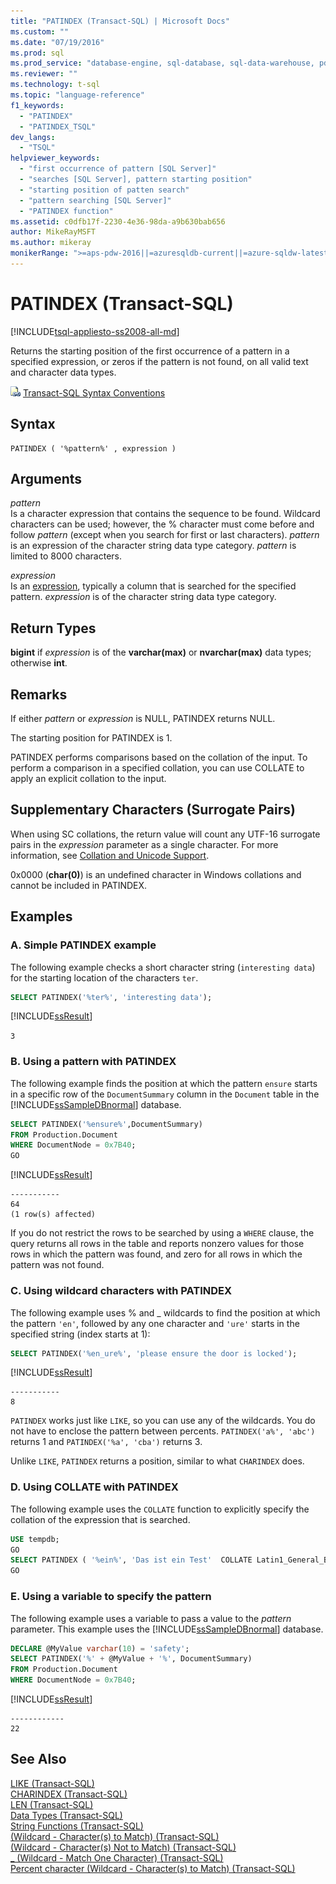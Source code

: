 ```yaml
---
title: "PATINDEX (Transact-SQL) | Microsoft Docs"
ms.custom: ""
ms.date: "07/19/2016"
ms.prod: sql
ms.prod_service: "database-engine, sql-database, sql-data-warehouse, pdw"
ms.reviewer: ""
ms.technology: t-sql
ms.topic: "language-reference"
f1_keywords: 
  - "PATINDEX"
  - "PATINDEX_TSQL"
dev_langs: 
  - "TSQL"
helpviewer_keywords: 
  - "first occurrence of pattern [SQL Server]"
  - "searches [SQL Server], pattern starting position"
  - "starting position of patten search"
  - "pattern searching [SQL Server]"
  - "PATINDEX function"
ms.assetid: c0dfb17f-2230-4e36-98da-a9b630bab656
author: MikeRayMSFT
ms.author: mikeray
monikerRange: ">=aps-pdw-2016||=azuresqldb-current||=azure-sqldw-latest||>=sql-server-2016||=sqlallproducts-allversions||>=sql-server-linux-2017||=azuresqldb-mi-current"
---
```

# PATINDEX (Transact-SQL)
[!INCLUDE[tsql-appliesto-ss2008-all-md](../../includes/tsql-appliesto-ss2008-all-md.md)]

  Returns the starting position of the first occurrence of a pattern in a specified expression, or zeros if the pattern is not found, on all valid text and character data types.  
  
 ![Topic link icon](../../database-engine/configure-windows/media/topic-link.gif "Topic link icon") [Transact-SQL Syntax Conventions](../../t-sql/language-elements/transact-sql-syntax-conventions-transact-sql.md)  
  
## Syntax  
  
```  
PATINDEX ( '%pattern%' , expression )  
```  
  
## Arguments  
 *pattern*  
 Is a character expression that contains the sequence to be found. Wildcard characters can be used; however, the % character must come before and follow *pattern* (except when you search for first or last characters). *pattern* is an expression of the character string data type category. *pattern* is limited to 8000 characters.  
  
 *expression*  
 Is an [expression](../../t-sql/language-elements/expressions-transact-sql.md), typically a column that is searched for the specified pattern. *expression* is of the character string data type category.  
  
## Return Types  
**bigint** if *expression* is of the **varchar(max)** or **nvarchar(max)** data types; otherwise **int**.  
  
## Remarks  
If either *pattern* or *expression* is NULL, PATINDEX returns NULL.  
 
The starting position for PATINDEX is 1.
 
PATINDEX performs comparisons based on the collation of the input. To perform a comparison in a specified collation, you can use COLLATE to apply an explicit collation to the input.  
  
## Supplementary Characters (Surrogate Pairs)  
When using SC collations, the return value will count any UTF-16 surrogate pairs in the *expression* parameter as a single character. For more information, see [Collation and Unicode Support](../../relational-databases/collations/collation-and-unicode-support.md).  
  
0x0000 (**char(0)**) is an undefined character in Windows collations and cannot be included in PATINDEX.  
  
## Examples  
  
### A. Simple PATINDEX example  
 The following example checks a short character string (`interesting data`) for the starting location of the characters `ter`.  
  
```sql  
SELECT PATINDEX('%ter%', 'interesting data');  
```  
  
[!INCLUDE[ssResult](../../includes/ssresult-md.md)]  
  
`3`  
  
### B. Using a pattern with PATINDEX  
The following example finds the position at which the pattern `ensure` starts in a specific row of the `DocumentSummary` column in the `Document` table in the [!INCLUDE[ssSampleDBnormal](../../includes/sssampledbnormal-md.md)] database.  
  
```sql  
SELECT PATINDEX('%ensure%',DocumentSummary)  
FROM Production.Document  
WHERE DocumentNode = 0x7B40;  
GO   
```  
  
[!INCLUDE[ssResult](../../includes/ssresult-md.md)]  
  
```
-----------  
64  
(1 row(s) affected)
```  
  
If you do not restrict the rows to be searched by using a `WHERE` clause, the query returns all rows in the table and reports nonzero values for those rows in which the pattern was found, and zero for all rows in which the pattern was not found.  
  
### C. Using wildcard characters with PATINDEX  
 The following example uses % and _ wildcards to find the position at which the pattern `'en'`, followed by any one character and `'ure'` starts in the specified string (index starts at 1):  
  
```sql  
SELECT PATINDEX('%en_ure%', 'please ensure the door is locked');  
```  
  
[!INCLUDE[ssResult](../../includes/ssresult-md.md)]  
  
```
-----------  
8  
```  
  
`PATINDEX` works just like `LIKE`, so you can use any of the wildcards. You do not have to enclose the pattern between percents. `PATINDEX('a%', 'abc')` returns 1 and `PATINDEX('%a', 'cba')` returns 3.  
  
 Unlike `LIKE`, `PATINDEX` returns a position, similar to what `CHARINDEX` does.  
  
### D. Using COLLATE with PATINDEX  
 The following example uses the `COLLATE` function to explicitly specify the collation of the expression that is searched.  
  
```sql  
USE tempdb;  
GO  
SELECT PATINDEX ( '%ein%', 'Das ist ein Test'  COLLATE Latin1_General_BIN) ;  
GO  
```  
  
### E. Using a variable to specify the pattern  
The following example uses a variable to pass a value to the *pattern* parameter. This example uses the  [!INCLUDE[ssSampleDBnormal](../../includes/sssampledbnormal-md.md)] database.  
  
```sql  
DECLARE @MyValue varchar(10) = 'safety';   
SELECT PATINDEX('%' + @MyValue + '%', DocumentSummary)   
FROM Production.Document  
WHERE DocumentNode = 0x7B40;  
```  
  
[!INCLUDE[ssResult](../../includes/ssresult-md.md)]  
  
```
------------  
22
```  
  
## See Also  
 [LIKE &#40;Transact-SQL&#41;](../../t-sql/language-elements/like-transact-sql.md)   
 [CHARINDEX &#40;Transact-SQL&#41;](../../t-sql/functions/charindex-transact-sql.md)  
 [LEN &#40;Transact-SQL&#41;](../../t-sql/functions/len-transact-sql.md)  
 [Data Types &#40;Transact-SQL&#41;](../../t-sql/data-types/data-types-transact-sql.md)   
 [String Functions &#40;Transact-SQL&#41;](../../t-sql/functions/string-functions-transact-sql.md)   
 [&#40;Wildcard - Character&#40;s&#41; to Match&#41; &#40;Transact-SQL&#41;](../../t-sql/language-elements/wildcard-character-s-to-match-transact-sql.md)   
 [&#40;Wildcard - Character&#40;s&#41; Not to Match&#41; &#40;Transact-SQL&#41;](../../t-sql/language-elements/wildcard-character-s-not-to-match-transact-sql.md)   
 [_ &#40;Wildcard - Match One Character&#41; &#40;Transact-SQL&#41;](../../t-sql/language-elements/wildcard-match-one-character-transact-sql.md)   
 [Percent character &#40;Wildcard - Character&#40;s&#41; to Match&#41; &#40;Transact-SQL&#41;](../../t-sql/language-elements/percent-character-wildcard-character-s-to-match-transact-sql.md)  
  
  


